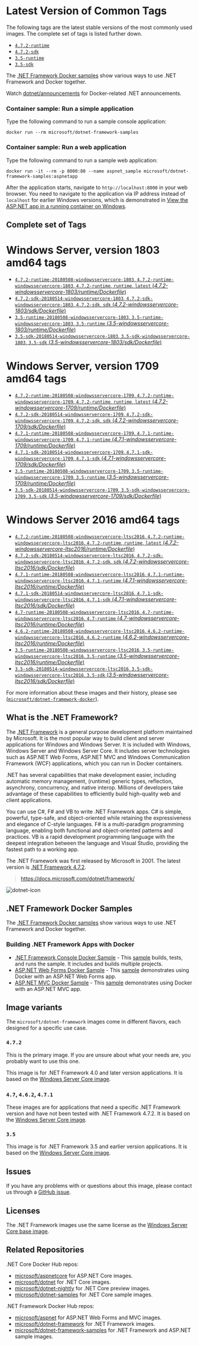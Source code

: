 # Latest Version of Common Tags

The following tags are the latest stable versions of the most commonly used images. The complete set of tags is listed further down.

- [`4.7.2-runtime`](https://github.com/Microsoft/dotnet-framework-docker/blob/master/4.7.2-windowsservercore-ltsc2016/runtime/Dockerfile)
- [`4.7.2-sdk`](https://github.com/Microsoft/dotnet-framework-docker/blob/master/4.7.2-windowsservercore-ltsc2016/sdk/Dockerfile)
- [`3.5-runtime`](https://github.com/Microsoft/dotnet-framework-docker/blob/master/3.5-windowsservercore-ltsc2016/runtime/Dockerfile)
- [`3.5-sdk`](https://github.com/Microsoft/dotnet-framework-docker/blob/master/3.5-windowsservercore-ltsc2016/sdk/Dockerfile)

The [.NET Framework Docker samples](https://github.com/Microsoft/dotnet-framework-docker/tree/master/samples/README.md) show various ways to use .NET Framework and Docker together.

Watch [dotnet/announcements](https://github.com/dotnet/announcements/labels/Docker) for Docker-related .NET announcements.

### Container sample: Run a simple application

Type the following command to run a sample console application:

```console
docker run --rm microsoft/dotnet-framework-samples
```

### Container sample: Run a web application

Type the following command to run a sample web application:

```console
docker run -it --rm -p 8000:80 --name aspnet_sample microsoft/dotnet-framework-samples:aspnetapp
```

After the application starts, navigate to `http://localhost:8000` in your web browser. You need to navigate to the application via IP address instead of `localhost` for earlier Windows versions, which is demonstrated in [View the ASP.NET app in a running container on Windows](https://github.com/microsoft/dotnet-framework-docker/blob/master/samples/aspnetapp/README.md#view-the-aspnet-app-in-a-running-container-on-windows).

## Complete set of Tags

# Windows Server, version 1803 amd64 tags

- [`4.7.2-runtime-20180508-windowsservercore-1803`, `4.7.2-runtime-windowsservercore-1803`, `4.7.2-runtime`, `runtime`, `latest` (*4.7.2-windowsservercore-1803/runtime/Dockerfile*)](https://github.com/Microsoft/dotnet-framework-docker/blob/master/4.7.2-windowsservercore-1803/runtime/Dockerfile)
- [`4.7.2-sdk-20180514-windowsservercore-1803`, `4.7.2-sdk-windowsservercore-1803`, `4.7.2-sdk`, `sdk` (*4.7.2-windowsservercore-1803/sdk/Dockerfile*)](https://github.com/Microsoft/dotnet-framework-docker/blob/master/4.7.2-windowsservercore-1803/sdk/Dockerfile)
- [`3.5-runtime-20180508-windowsservercore-1803`, `3.5-runtime-windowsservercore-1803`, `3.5-runtime` (*3.5-windowsservercore-1803/runtime/Dockerfile*)](https://github.com/Microsoft/dotnet-framework-docker/blob/master/3.5-windowsservercore-1803/runtime/Dockerfile)
- [`3.5-sdk-20180514-windowsservercore-1803`, `3.5-sdk-windowsservercore-1803`, `3.5-sdk` (*3.5-windowsservercore-1803/sdk/Dockerfile*)](https://github.com/Microsoft/dotnet-framework-docker/blob/master/3.5-windowsservercore-1803/sdk/Dockerfile)

# Windows Server, version 1709 amd64 tags

- [`4.7.2-runtime-20180508-windowsservercore-1709`, `4.7.2-runtime-windowsservercore-1709`, `4.7.2-runtime`, `runtime`, `latest` (*4.7.2-windowsservercore-1709/runtime/Dockerfile*)](https://github.com/Microsoft/dotnet-framework-docker/blob/master/4.7.2-windowsservercore-1709/runtime/Dockerfile)
- [`4.7.2-sdk-20180514-windowsservercore-1709`, `4.7.2-sdk-windowsservercore-1709`, `4.7.2-sdk`, `sdk` (*4.7.2-windowsservercore-1709/sdk/Dockerfile*)](https://github.com/Microsoft/dotnet-framework-docker/blob/master/4.7.2-windowsservercore-1709/sdk/Dockerfile)
- [`4.7.1-runtime-20180508-windowsservercore-1709`, `4.7.1-runtime-windowsservercore-1709`, `4.7.1-runtime` (*4.7.1-windowsservercore-1709/runtime/Dockerfile*)](https://github.com/Microsoft/dotnet-framework-docker/blob/master/4.7.1-windowsservercore-1709/runtime/Dockerfile)
- [`4.7.1-sdk-20180514-windowsservercore-1709`, `4.7.1-sdk-windowsservercore-1709`, `4.7.1-sdk` (*4.7.1-windowsservercore-1709/sdk/Dockerfile*)](https://github.com/Microsoft/dotnet-framework-docker/blob/master/4.7.1-windowsservercore-1709/sdk/Dockerfile)
- [`3.5-runtime-20180508-windowsservercore-1709`, `3.5-runtime-windowsservercore-1709`, `3.5-runtime` (*3.5-windowsservercore-1709/runtime/Dockerfile*)](https://github.com/Microsoft/dotnet-framework-docker/blob/master/3.5-windowsservercore-1709/runtime/Dockerfile)
- [`3.5-sdk-20180514-windowsservercore-1709`, `3.5-sdk-windowsservercore-1709`, `3.5-sdk` (*3.5-windowsservercore-1709/sdk/Dockerfile*)](https://github.com/Microsoft/dotnet-framework-docker/blob/master/3.5-windowsservercore-1709/sdk/Dockerfile)

# Windows Server 2016 amd64 tags

- [`4.7.2-runtime-20180508-windowsservercore-ltsc2016`, `4.7.2-runtime-windowsservercore-ltsc2016`, `4.7.2-runtime`, `runtime`, `latest` (*4.7.2-windowsservercore-ltsc2016/runtime/Dockerfile*)](https://github.com/Microsoft/dotnet-framework-docker/blob/master/4.7.2-windowsservercore-ltsc2016/runtime/Dockerfile)
- [`4.7.2-sdk-20180514-windowsservercore-ltsc2016`, `4.7.2-sdk-windowsservercore-ltsc2016`, `4.7.2-sdk`, `sdk` (*4.7.2-windowsservercore-ltsc2016/sdk/Dockerfile*)](https://github.com/Microsoft/dotnet-framework-docker/blob/master/4.7.2-windowsservercore-ltsc2016/sdk/Dockerfile)
- [`4.7.1-runtime-20180508-windowsservercore-ltsc2016`, `4.7.1-runtime-windowsservercore-ltsc2016`, `4.7.1-runtime` (*4.7.1-windowsservercore-ltsc2016/runtime/Dockerfile*)](https://github.com/Microsoft/dotnet-framework-docker/blob/master/4.7.1-windowsservercore-ltsc2016/runtime/Dockerfile)
- [`4.7.1-sdk-20180514-windowsservercore-ltsc2016`, `4.7.1-sdk-windowsservercore-ltsc2016`, `4.7.1-sdk` (*4.7.1-windowsservercore-ltsc2016/sdk/Dockerfile*)](https://github.com/Microsoft/dotnet-framework-docker/blob/master/4.7.1-windowsservercore-ltsc2016/sdk/Dockerfile)
- [`4.7-runtime-20180508-windowsservercore-ltsc2016`, `4.7-runtime-windowsservercore-ltsc2016`, `4.7-runtime` (*4.7-windowsservercore-ltsc2016/runtime/Dockerfile*)](https://github.com/Microsoft/dotnet-framework-docker/blob/master/4.7-windowsservercore-ltsc2016/runtime/Dockerfile)
- [`4.6.2-runtime-20180508-windowsservercore-ltsc2016`, `4.6.2-runtime-windowsservercore-ltsc2016`, `4.6.2-runtime` (*4.6.2-windowsservercore-ltsc2016/runtime/Dockerfile*)](https://github.com/Microsoft/dotnet-framework-docker/blob/master/4.6.2-windowsservercore-ltsc2016/runtime/Dockerfile)
- [`3.5-runtime-20180508-windowsservercore-ltsc2016`, `3.5-runtime-windowsservercore-ltsc2016`, `3.5-runtime` (*3.5-windowsservercore-ltsc2016/runtime/Dockerfile*)](https://github.com/Microsoft/dotnet-framework-docker/blob/master/3.5-windowsservercore-ltsc2016/runtime/Dockerfile)
- [`3.5-sdk-20180514-windowsservercore-ltsc2016`, `3.5-sdk-windowsservercore-ltsc2016`, `3.5-sdk` (*3.5-windowsservercore-ltsc2016/sdk/Dockerfile*)](https://github.com/Microsoft/dotnet-framework-docker/blob/master/3.5-windowsservercore-ltsc2016/sdk/Dockerfile)

For more information about these images and their history, please see [(`microsoft/dotnet-framework-docker`)](https://github.com/Microsoft/dotnet-framework-docker). 

## What is the .NET Framework?

The [.NET Framework](https://www.microsoft.com/net/framework) is a general purpose development platform maintained by Microsoft. It is the most popular way to build client and server applications for Windows and Windows Server. It is included with Windows, Windows Server and Windows Server Core. It includes server technologies such as ASP.NET Web Forms, ASP.NET MVC and Windows Communication Framework (WCF) applications, which you can run in Docker containers.

.NET has several capabilities that make development easier, including automatic memory management, (runtime) generic types, reflection, asynchrony, concurrency, and native interop. Millions of developers take advantage of these capabilities to efficiently build high-quality web and client applications.

You can use C#, F# and VB to write .NET Framework apps. C# is simple, powerful, type-safe, and object-oriented while retaining the expressiveness and elegance of C-style languages. F# is a multi-paradigm programming language, enabling both functional and object-oriented patterns and practices. VB is a rapid development programming language with the deepest integration between the language and Visual Studio, providing the fastest path to a working app.   

The .NET Framework was first released by Microsoft in 2001. The latest version is [.NET Framework 4.7.2](https://www.microsoft.com/net/framework).

> https://docs.microsoft.com/dotnet/framework/

![dotnet-icon](https://cloud.githubusercontent.com/assets/2608468/19951790/a0458278-a11d-11e6-86e4-660aaa22aa3c.png)

## .NET Framework Docker Samples

The [.NET Framework Docker samples](https://github.com/Microsoft/dotnet-framework-docker/tree/master/samples/README.md) show various ways to use .NET Framework and Docker together.

### Building .NET Framework Apps with Docker

* [.NET Framework Console Docker Sample](dotnetapp/README.md) - This [sample](dotnetapp/Dockerfile) builds, tests, and runs the sample. It includes and builds multiple projects.
* [ASP.NET Web Forms Docker Sample](aspnetapp/README.md) - This [sample](aspnetapp/Dockerfile) demonstrates using Docker with an ASP.NET Web Forms app.
* [ASP.NET MVC Docker Sample](aspnetmvcapp/README.md) - This [sample](aspnetmvcapp/Dockerfile) demonstrates using Docker with an ASP.NET MVC app.

## Image variants

The `microsoft/dotnet-framework` images come in different flavors, each designed for a specific use case.

### `4.7.2`

This is the primary image. If you are unsure about what your needs are, you probably want to use this one.

This image is for .NET Framework 4.0 and later version applications. It is based on the [Windows Server Core image](https://hub.docker.com/r/microsoft/windowsservercore/).

### `4.7`, `4.6.2`, `4.7.1`

These images are for applications that need a specific .NET Framework version and have not been tested with .NET Framework 4.7.2. It is based on the [Windows Server Core image](https://hub.docker.com/r/microsoft/windowsservercore/).

### `3.5`

This image is for .NET Framework 3.5 and earlier version applications.  It is based on the [Windows Server Core image](https://hub.docker.com/r/microsoft/windowsservercore/).

## Issues

If you have any problems with or questions about this image, please contact us through a [GitHub issue](https://github.com/microsoft/dotnet-framework-docker/issues).

## Licenses

The .NET Framework images use the same license as the [Windows Server Core base image](https://hub.docker.com/r/microsoft/windowsservercore/).

## Related Repositories

.NET Core Docker Hub repos:

* [microsoft/aspnetcore](https://hub.docker.com/r/microsoft/aspnetcore/) for ASP.NET Core images.
* [microsoft/dotnet](https://hub.docker.com/r/microsoft/dotnet/) for .NET Core images.
* [microsoft/dotnet-nightly](https://hub.docker.com/r/microsoft/dotnet-nightly/) for .NET Core preview images.
* [microsoft/dotnet-samples](https://hub.docker.com/r/microsoft/dotnet-samples/) for .NET Core sample images.

.NET Framework Docker Hub repos:

* [microsoft/aspnet](https://hub.docker.com/r/microsoft/aspnet/) for ASP.NET Web Forms and MVC images.
* [microsoft/dotnet-framework](https://hub.docker.com/r/microsoft/dotnet-framework/) for .NET Framework images.
* [microsoft/dotnet-framework-samples](https://hub.docker.com/r/microsoft/dotnet-framework-samples/) for .NET Framework and ASP.NET sample images.
